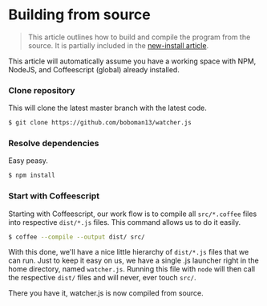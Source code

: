 # Building from source

> This article outlines how to build and compile the program from the source. It is partially included in the [new-install article](./new-install.md).

This article will automatically assume you have a working space with NPM, NodeJS, and Coffeescript (global) already installed.

### Clone repository
This will clone the latest master branch with the latest code.
```bash
$ git clone https://github.com/boboman13/watcher.js
```

### Resolve dependencies
Easy peasy.
```bash
$ npm install
```

### Start with Coffeescript
Starting with Coffeescript, our work flow is to compile all `src/*.coffee` files into respective `dist/*.js` files. This command allows us to do it easily.
```bash
$ coffee --compile --output dist/ src/
```

With this done, we'll have a nice little hierarchy of `dist/*.js` files that we can run. Just to keep it easy on us, we have a single .js launcher right in the home directory, named `watcher.js`. Running this file with `node` will then call the respective `dist/` files and will never, ever touch `src/`.

There you have it, watcher.js is now compiled from source.
